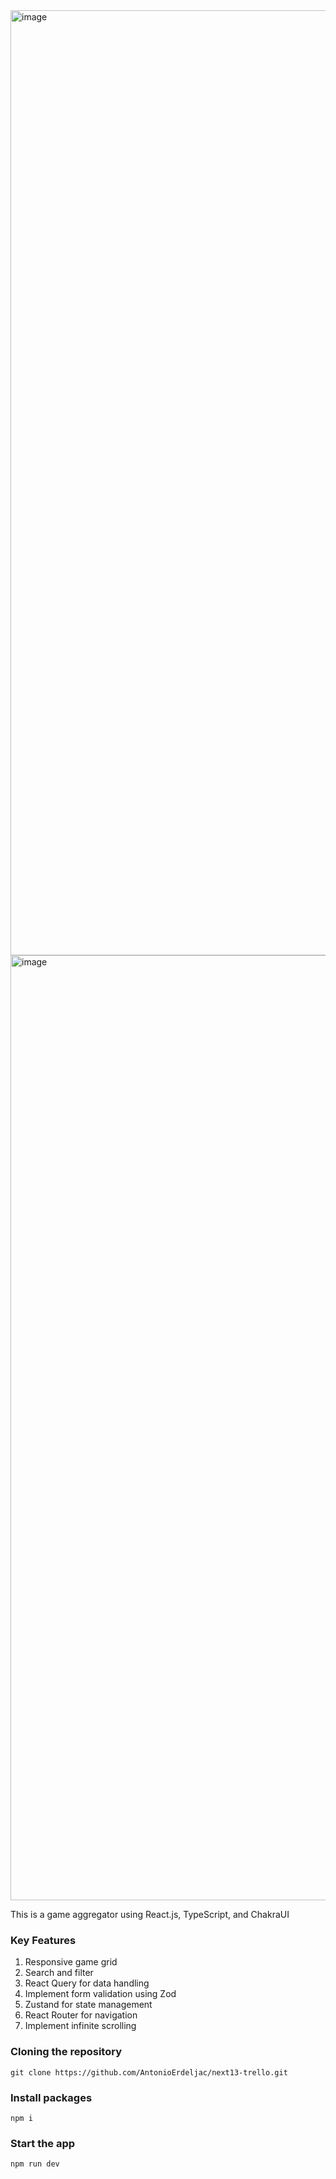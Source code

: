 <img width="1512" alt="image" src="https://github.com/Codefreyy/New-Game-hub/assets/104683968/cc57a722-b0bb-4ccd-98d9-c2c930728c68">
<img width="1512" alt="image" src="https://github.com/Codefreyy/New-Game-hub/assets/104683968/55f6b9aa-1d93-4d88-9e23-1d6ef125a68e">


This is a game aggregator using React.js, TypeScript, and ChakraUI

### Key Features
1. Responsive game grid
2. Search and filter
3. React Query for data handling
4. Implement form validation using Zod
5. Zustand for state management
6. React Router for navigation
7. Implement infinite scrolling

### Cloning the repository
```
git clone https://github.com/AntonioErdeljac/next13-trello.git
```

### Install packages
```
npm i
```

### Start the app
```
npm run dev
```
